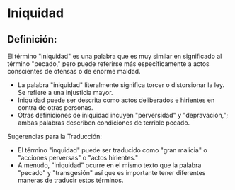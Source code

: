 # Iniquidad

## Definición: 

El término "iniquidad" es una palabra que es muy similar en significado al término "pecado," pero puede referirse más específicamente a actos conscientes de ofensas o de enorme maldad.

* La palabra "iniquidad" literalmente significa torcer o distorsionar la ley. Se refiere a una injusticia mayor.
* Iniquidad puede ser descrita como actos deliberados e hirientes en contra de otras personas.
* Otras definiciones de iniquidad incuyen "perversidad" y "depravación,"; ambas palabras describen condiciones  de terrible pecado.

Sugerencias para la Traducción:

* El término "inquidad" puede ser traducido como "gran malicia" o "acciones perversas" o "actos hirientes."
* A menudo, "iniquidad" ocurre en el mismo texto que la palabra "pecado" y "transgesión" así que es importante tener diferentes maneras de traducir estos términos.

